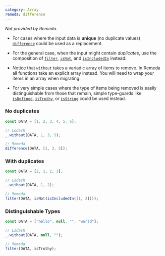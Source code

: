 ```yaml
---
category: Array
remeda: difference
---
```


_Not provided by Remeda._

- For cases where the input data is **unique** (no duplicate values)
  [`difference`](/docs#difference) could be used as a replacement.

- For the general case, when the input might contain _duplicates_, use the
  composition of [`filter`](/docs#filter), [`isNot`](/docs#isNot), and [`isIncludedIn`](/docs#isIncludedIn)
  instead.

- Notice that `without` takes a variadic array of items to remove. In Remeda all
  functions take an explicit array instead. You will need to wrap your items in
  an array when migrating.

- For very simple cases where the type of items being removed is easily
  distinguishable from those that remain, simple type-guards like
  [`isDefined`](/docs#isDefined), [`isTruthy`](/docs#isTruthy), or
  [`isString`](/docs#isString) could be used instead.

### No duplicates

```ts
const DATA = [1, 2, 3, 4, 5, 6];

// Lodash
_.without(DATA, 1, 3, 5);

// Remeda
difference(DATA, [1, 3, 5]);
```

### With duplicates

```ts
const DATA = [2, 1, 2, 3];

// Lodash
_.without(DATA, 1, 2);

// Remeda
filter(DATA, isNot(isIncludedIn([1, 2])));
```

### Distinguishable Types

```ts
const DATA = ["hello", null, "", "world"];

// Lodash
_.without(DATA, null, "");

// Remeda
filter(DATA, isTruthy);
```
